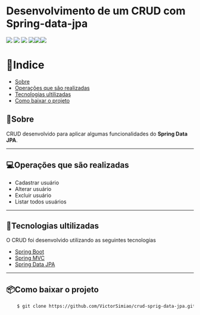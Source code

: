 # Desenvolvimento de um CRUD com Spring-data-jpa
![](https://img.shields.io/github/languages/count/VictorSimiao/crud-sprig-data-jpa) ![](https://img.shields.io/github/languages/top/VictorSimiao/crud-sprig-data-jpa) ![](https://img.shields.io/github/last-commit/VictorSimiao/crud-sprig-data-jpa) ![](https://img.shields.io/github/repo-size/VictorSimiao/crud-sprig-data-jpa)![](https://github.com/VictorSimiao/crud-sprig-data-jpa/blob/main/github/crud.gif?raw=true)![](https://img.shields.io/github/license/VictorSimiao/crud-sprig-data-jpa)


# 📑Indice
- [Sobre](#sobre)
- [Operações que são realizadas](#Operações-que-são-realizadas)
- [Tecnologias ultilizadas](#Tecnologias-ultilizadas)
- [Como baixar o projeto](#Como-baixar-o-projeto)


## 📖Sobre
CRUD desenvolvido para aplicar algumas funcionalidades do **Spring Data JPA**.

---
## 💻Operações que são realizadas
- Cadastrar usuário
- Alterar usuário
- Excluir usuário
- Listar todos usuários
---
## 🚀Tecnologias ultilizadas
O CRUD foi desenvolvido utilizando as seguintes tecnologias
- [Spring Boot](https://spring.io/projects/spring-boot)
- [Spring MVC](https://spring.io/guides/gs/serving-web-content/)
- [Spring Data JPA](https://spring.io/projects/spring-data-jpa)
 ---
## 📦Como baixar o projeto
```bash
    $ git clone https://github.com/VictorSimiao/crud-sprig-data-jpa.git
```
